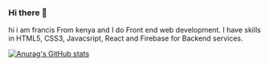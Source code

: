 ### Hi there 👋
hi i am francis From kenya and I do Front end web development.
I have skills in HTML5, CSS3, Javacsript, React and Firebase for Backend services.

[![Anurag's GitHub stats](https://github-readme-stats.vercel.app/api?username=Maina-git)](https://github.com/anuraghazra/github-readme-stats)


